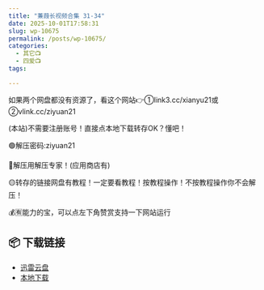 ```yaml
---
title: "蒹葭长视频合集 31-34"
date: 2025-10-01T17:58:31
slug: wp-10675
permalink: /posts/wp-10675/
categories:
  - 其它📺
  - 四爱📺
tags:

---
```


如果两个网盘都没有资源了，看这个网站👉①link3.cc/xianyu21或②vlink.cc/ziyuan21

(本站)不需要注册账号！直接点本地下载转存OK？懂吧！

🟢解压密码:ziyuan21

🔵解压用解压专家！(应用商店有)

🟡转存的链接网盘有教程！一定要看教程！按教程操作！不按教程操作你不会解压！

💰🈶能力的宝，可以点左下角赞赏支持一下网站运行

## 📦 下载链接
- [迅雷云盘](https://blziyuan21.com/pay-download/10675?key=feb71eb8f4&down_id=0)
- [本地下载](https://blziyuan21.com/pay-download/10675?key=feb71eb8f4&down_id=1)

